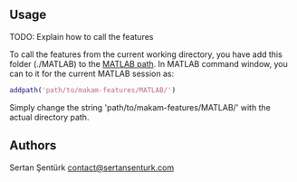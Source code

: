Usage
-------
TODO: Explain how to call the features

To call the features from the current working directory, you have add this folder (./MATLAB) to the [MATLAB path](http://www.mathworks.com/help/matlab/ref/addpath.html?refresh=true). In MATLAB command window, you can to it for the current MATLAB session as:

```Matlab
addpath('path/to/makam-features/MATLAB/')
```

Simply change the string 'path/to/makam-features/MATLAB/' with the actual directory path.

Authors
-------
Sertan Şentürk
contact@sertansenturk.com

